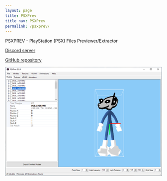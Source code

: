 ```yaml
---
layout: page
title: PSXPrev
title_nav: PSXPrev
permalink: /psxprev/
---
```

PSXPREV - PlayStation (PSX) Files Previewer/Extractor

[Discord server](https://discord.gg/kVNc44Pf)

[GitHub repository](https://github.com/rickomax/psxprev)

![](/assets/img/psxprev-preview.png)
